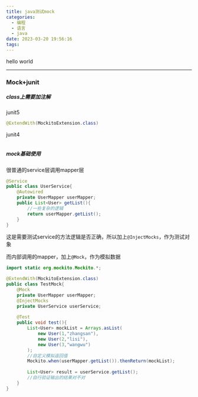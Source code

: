 ```yaml
---
title: java测试mock
categories:
  - 编程
  - 语言
  - java
date: 2023-03-20 19:56:16
tags:
---
```


hello world

---

### Mock+junit

##### class上需要加注解

junit5

```java
@ExtendWith(MockitoExtension.class)
```

junit4

```java

```



##### mock基础使用

很普通的service层调用mapper层

```java
@Service
public class UserService{
	@Autowired
	private UserMapper userMapper;
	public List<User> getList(){
        //一些复杂的逻辑
		return userMapper.getList();
	}
}
```

这是需要测试service的方法逻辑是否正确，所以加上`@InjectMocks`，作为测试对象

而内部调用的mapper，加上`@Mock`，作为模拟数据

```java
import static org.mockito.Mockito.*;

@ExtendWith(MockitoExtension.class)
public class TestMock{
    @Mock
    private UserMapper userMapper;
    @InjectMocks
    private UserService userService;
	
    @Test
    public void test(){
        List<User> mockList = Arrays.asList(
            new User(1,"zhangsan"),
            new User(2,"lisi"),
            new User(3,"wangwu")
        );
        //自定义模拟返回值
    	Mockito.when(userMapper.getList()).thenReturn(mockList);
        
		List<User> result = userService.getList();        
        //自行验证输出的结果对不对
    }
}
```

